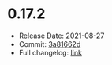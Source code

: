 # 0.17.2
  - Release Date: 2021-08-27
  - Commit: [3a81662d](https://github.com/OpenSpace/OpenSpace/commit/3a81662dd2e76bfb1c88c08449e1119a66965d2b)
  - Full changelog: [link](https://github.com/OpenSpace/OpenSpace/releases/tag/releases%2Fv0.17.2)
